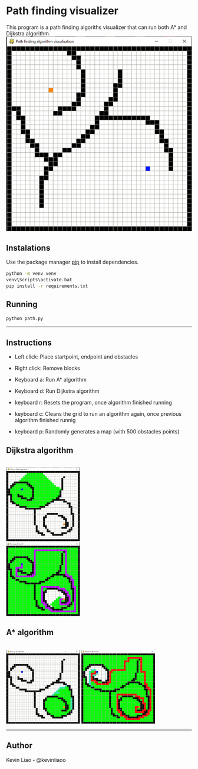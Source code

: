 # Path finding visualizer

This program is a path finding algoriths visualizer that can run both A* and Dijkstra algorithm. 
<br>
![img](https://github.com/Kevinliaoo/Path_finding/blob/master/assets/Foto3.PNG)
<br>

## Instalations
Use the package manager [pip](https://pip.pypa.io/en/stable/) to install dependencies.

```bash
python -m venv venv 
venv\Scripts\activate.bat
pip install -r requirements.txt
```

## Running

```bash
python path.py
```

---
## Instructions

* Left click: Place startpoint, endpoint and obstacles

* Right click: Remove blocks

* Keyboard a: Run A* algorithm 

* Keyboard d: Run Dijkstra algorithm 

* keyboard r: Resets the program, once algorithm finished running 

* keyboard c: Cleans the grid to run an algorithm again, once previous algorithm finished runnig

* keyboard p: Randomly generates a map (with 500 obstacles points)


## Dijkstra algorithm 
<br>
<img src="https://github.com/Kevinliaoo/Path_finding/blob/master/assets/DJ.PNG" width="200" height="200">
<br>
<img src="https://github.com/Kevinliaoo/Path_finding/blob/master/assets/DJF.PNG" width="200" height="200">
<br>

## A* algorithm 
<br>
<img src="https://github.com/Kevinliaoo/Path_finding/blob/master/assets/ASTAR.PNG" width="200" height="200">
<img src="https://github.com/Kevinliaoo/Path_finding/blob/master/assets/ASTARF.PNG" width="200" height="200">
<br>

---
## Author

Kevin Liao - @kevinliaoo
